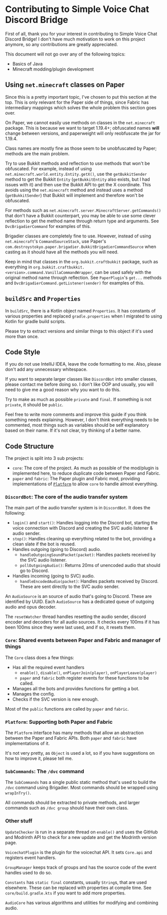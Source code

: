 # Contributing to Simple Voice Chat Discord Bridge

First of all, thank you for your interest in contributing to Simple Voice Chat Discord Bridge! I don't have much motivation to work on this project anymore, so any contributions are greatly
appreciated.

This document will not go over any of the following topics:

-   Basics of Java
-   Minecraft modding/plugin development

## Using `net.minecraft` classes on Paper

Since this is a pretty important topic, I've chosen to put this section at the top. This is only relevant for the Paper side of things, since Fabric has intermediary mappings which solves the whole
problem this section goes over.

On Paper, we cannot easily use methods on classes in the `net.minecraft` package. This is because we want to target 1.19.4+; obfuscated names **will** change between versions, and paperweight will
only reobfuscate the jar for 1.19.4.

Class names are mostly fine as those seem to be unobfuscated by Paper; methods are the main problem.

Try to use Bukkit methods and reflection to use methods that won't be obfuscated. For example, instead of using `net.minecraft.world.entity.Entity.getX()`, use the `getBukkitSender` method to get the
Bukkit `Entity` (`getBukkitEntity` also exists, but I had issues with it) and then use the Bukkit API to get the X coordinate. This avoids using the `net.minecraft` method and instead uses a method
(`getBukkitSender`) that Bukkit will implement and therefore won't be obfuscated.

For methods such as `net.minecraft.server.MinecraftServer.getCommands()` that don't have a Bukkit counterpart, you may be able to use some clever reflection to get the method name through return type
and arguments. See `DvcBrigadierCommand` for examples of this.

Brigadier classes are completely fine to use. However, instead of using `net.minecraft`'s `CommandSourceStack`, use Paper's `com.destroystokyo.paper.brigadier.BukkitBrigadierCommandSource` when
casting as it should have all the methods you will need.

Keep in mind that classes in the `org.bukkit.craftbukkit` package, such as everything in `org.bukkit.craftbukkit.<version>.command.VanillaCommandWrapper`, can be used safely with the original method
name through reflection. See `PaperPlugin`'s `get...` methods and `DvcBrigadierCommand.getListener(sender)` for examples of this.

## `buildSrc` and `Properties`

In `buildSrc`, there is a Kotlin object named `Properties`. It has constants of various properties and replaced `gradle.properties` when I migrated to using Kotlin for gradle build scripts.

Please try to extract versions and similar things to this object if it's used more than once.

## Code Style

If you do not use IntelliJ IDEA, leave the code formatting to me. Also, please don't add any unnecessary whitespace.

If you want to separate larger classes like `DiscordBot` into smaller classes, please contact me before doing so. I don't like OOP and usually, you will need to give me a good reason why you want to
do this.

Try to make as much as possible `private` and `final`. If something is not `private`, it should be `public`.

Feel free to write more comments and improve this guide if you think something needs explaining. However, I don't think everything needs to be commented, most things such as variables should be self
explanatory based on their name. If it's not clear, try thinking of a better name.

## Code Structure

The project is split into 3 sub projects:

-   `core`: The core of the project. As much as possible of the mod/plugin is implemented here, to reduce duplicate code between Paper and Fabric.
-   `paper` and `fabric`: The Paper plugin and Fabric mod, providing implementations of [`Platform`](#platform-supporting-both-paper-and-fabric) to allow `core` to handle almost everything.

### `DiscordBot`: The core of the audio transfer system

The main part of the audio transfer system is in `DiscordBot`. It does the following:

-   `login()` and `start()`: Handles logging into the Discord bot, starting the voice connection with Discord and creating the SVC audio listener & audio sender.
-   `stop()`: Handles cleaning up everything related to the bot, providing a clean slate if the bot is reused.
-   Handles outgoing (going to Discord) audio.
    -   `handleOutgoingSoundPacket(packet)`: Handles packets received by the SVC audio listener.
    -   `pollOutgoingAudio()`: Returns 20ms of unencoded audio that should go to Discord.
-   Handles incoming (going to SVC) audio.
    -   `handleEncodedAudio(packet)`: Handles packets received by Discord. These are sent directly to the SVC audio sender.

An `AudioSource` is an source of audio that's going to Discord. These are identified by UUID. Each `AudioSource` has a dedicated queue of outgoing audio and opus decoder.

The `resetWatcher` thread handles resetting the audio sender, discord encoder and decoders for all audio sources. It checks every 100ms if it has been 100ms since they were last used, and if so, it
resets them.

### `Core`: Shared events between Paper and Fabric and manager of things

The `Core` class does a few things:

-   Has all the required event handlers
    -   `enable()`, `disable()`, `onPlayerJoin(player)`, `onPlayerLeave(player)`
    -   `paper` and `fabric` both register events for these functions to be called.
-   Manages all the bots and provides functions for getting a bot.
-   Manages the config.
-   Checks if the SVC version is new enough.

Most of the `public` functions are called by `paper` and `fabric`.

### `Platform`: Supporting both Paper and Fabric

The `Platform` interface has many methods that allow an abstraction between the Paper and Fabric APIs. Both `paper` and `fabric` have implementations of it.

It's not very pretty, as `Object` is used a lot, so if you have suggestions on how to improve it, please tell me.

### `SubCommands`: The `/dvc` command

The `SubCommands` has a single public static method that's used to build the `/dvc` command using Brigadier. Most commands should be wrapped using `wrapInTry()`.

All commands should be extracted to private methods, and larger commands such as `/dvc group` should have their own class.

### Other stuff

`UpdateChecker` is run in a separate thread on `enable()` and uses the GitHub and Modrinth API to check for a new update and get the Modrinth version page.

`VoicechatPlugin` is the plugin for the voicechat API. It sets `Core.api` and registers event handlers.

`GroupManager` keeps track of groups and has the source code of the event handles used to do so.

`Constants` has `static final` constants, usually `String`s, that are used elsewhere. These can be replaced with properties at compile time. See `core/build.gradle.kts` if you want to add more
properties.

`AudioCore` has various algorithms and utilities for modifying and combining audio.
